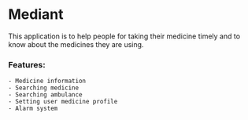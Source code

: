 # Mediant
This application is to help people for taking their medicine timely and to know about the medicines they are using. 

### Features:
    - Medicine information 
    - Searching medicine
    - Searching ambulance
    - Setting user medicine profile 
    - Alarm system
